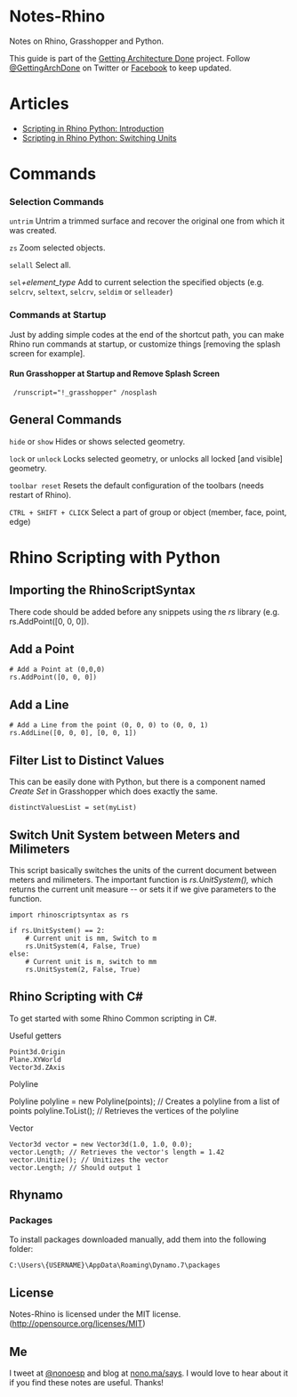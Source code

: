 Notes-Rhino
===========

Notes on Rhino, Grasshopper and Python.

This guide is part of the [Getting Architecture Done](http://www.gettingarchitecturedone.com/?utm_source=github&utm_medium=Notes-Rhino) project. Follow [@GettingArchDone](http://twitter.com/GettingArchDone) on Twitter or [Facebook](http://facebook.com/gettingarchitecturedone) to keep updated.

# Articles

* [Scripting in Rhino Python: Introduction](http://nono.ma/says/scripting-in-rhino-python-introduction)
* [Scripting in Rhino Python: Switching Units](http://nono.ma/says/scripting-in-rhino-python-switching-units)

# Commands

### Selection Commands

`untrim` Untrim a trimmed surface and recover the original one from which it was created.

`zs` Zoom selected objects.

`selall` Select all.

`sel`*+element_type* Add to current selection the specified objects (e.g. `selcrv`, `seltext`, `selcrv`, `seldim` or `selleader`)

### Commands at Startup

Just by adding simple codes at the end of the shortcut path, you can make Rhino run commands at startup, or customize things [removing the splash screen for example].

#### Run Grasshopper at Startup and Remove Splash Screen

```
 /runscript="!_grasshopper" /nosplash
```

## General Commands

`hide` or `show` Hides or shows selected geometry.

`lock` or `unlock` Locks selected geometry, or unlocks all locked [and visible] geometry.

`toolbar reset` Resets the default configuration of the toolbars (needs restart of Rhino).

`CTRL + SHIFT + CLICK` Select a part of group or object (member, face, point, edge)


# Rhino Scripting with Python

## Importing the RhinoScriptSyntax

There code should be added before any snippets using the *rs* library (e.g. rs.AddPoint([0, 0, 0]).

## Add a Point

```
# Add a Point at (0,0,0)
rs.AddPoint([0, 0, 0])
```

## Add a Line
```
# Add a Line from the point (0, 0, 0) to (0, 0, 1)
rs.AddLine([0, 0, 0], [0, 0, 1])
```

## Filter List to Distinct Values

This can be easily done with Python, but there is a component named *Create Set* in Grasshopper which does exactly the same.

```
distinctValuesList = set(myList)
```

## Switch Unit System between Meters and Milimeters

This script basically switches the units of the current document between meters and milimeters. The important function is *rs.UnitSystem(),* which returns the current unit measure -- or sets it if we give parameters to the function.

```
import rhinoscriptsyntax as rs

if rs.UnitSystem() == 2:
    # Current unit is mm, Switch to m
    rs.UnitSystem(4, False, True)
else:
    # Current unit is m, switch to mm
    rs.UnitSystem(2, False, True)
```

## Rhino Scripting with C#

To get started with some Rhino Common scripting in C#.

Useful getters

```
Point3d.Origin
Plane.XYWorld
Vector3d.ZAxis
```

Polyline

Polyline polyline = new Polyline(points); // Creates a polyline from a list of points
polyline.ToList(); // Retrieves the vertices of the polyline

Vector

```
Vector3d vector = new Vector3d(1.0, 1.0, 0.0);
vector.Length; // Retrieves the vector's length = 1.42
vector.Unitize(); // Unitizes the vector
vector.Length; // Should output 1
```

## Rhynamo

### Packages

To install packages downloaded manually, add them into the following folder:

`C:\Users\{USERNAME}\AppData\Roaming\Dynamo.7\packages`

## License

Notes-Rhino is licensed under the MIT license. (http://opensource.org/licenses/MIT)

## Me

I tweet at [@nonoesp](http://www.twitter.com/nonoesp) and blog at [nono.ma/says](http://nono.ma/says). I would love to hear about it if you find these notes are useful. Thanks!

